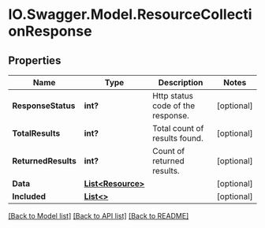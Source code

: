 # IO.Swagger.Model.ResourceCollectionResponse
## Properties

Name | Type | Description | Notes
------------ | ------------- | ------------- | -------------
**ResponseStatus** | **int?** | Http status code of the response. | [optional] 
**TotalResults** | **int?** | Total count of results found. | [optional] 
**ReturnedResults** | **int?** | Count of returned results. | [optional] 
**Data** | [**List&lt;Resource&gt;**](Resource.md) |  | [optional] 
**Included** | [**List&lt;&gt;**](.md) |  | [optional] 

[[Back to Model list]](../README.md#documentation-for-models) [[Back to API list]](../README.md#documentation-for-api-endpoints) [[Back to README]](../README.md)

